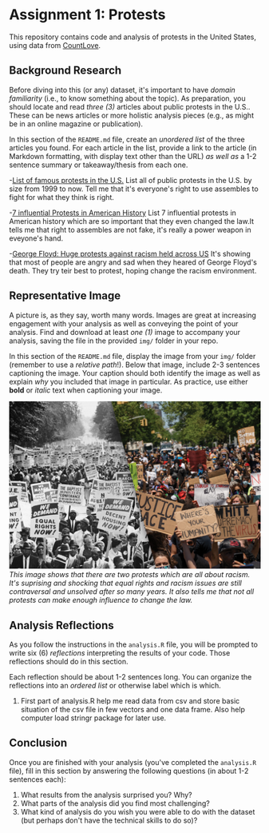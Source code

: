 # Assignment 1: Protests
This repository contains code and analysis of protests in the United States, using data from [CountLove](https://countlove.org/).


## Background Research
Before diving into this (or any) dataset, it's important to have _domain familiarity_ (i.e., to know something about the topic). As preparation, you should locate and read _three (3)_ articles about public protests in the U.S.. These can be news articles or more holistic analysis pieces (e.g., as might be in an online magazine or publication).

In this section of the `README.md` file, create an _unordered list_ of the three articles you found. For each article in the list, provide a link to the article (in Markdown formatting, with display text other than the URL) _as well as_ a 1-2 sentence summary or takeaway/thesis from each one.

-[List of famous protests in the U.S.](https://en.m.wikipedia.org/wiki/List_of_protests_in_the_United_States_by_size)
List all of public protests in the U.S. by size from 1999 to now. Tell me that it's everyone's right to use assembles to fight for what they think is right.

-[7 influential Protests in American History](https://www.google.com/amp/s/www.ucf.edu/news/7-influential-protests-in-american-history/%3Famp)
List 7 influential protests in American history which are so important that they even changed the law.It tells me that right to assembles are not fake, it's really a power weapon in eveyone's hand.

-[George Floyd: Huge protests against racism held across US](https://www.google.com/amp/s/www.bbc.com/news/amp/world-us-canada-52951093)
It's showing that most of people are angry and sad when they heared of George Floyd's death. They try teir best to protest, hoping change the racism environment. 

## Representative Image
A picture is, as they say, worth many words. Images are great at increasing engagement with your analysis as well as conveying the point of your analysis. Find and download at least _one (1)_ image to accompany your analysis, saving the file in the provided `img/` folder in your repo.

In this section of the `README.md` file, display the image from your `img/` folder (remember to use a _relative path_!). Below that image, include 2-3 sentences captioning the image. Your caption should both identify the image as well as explain _why_ you included that image in particular. As practice, use either **bold** or _italic_ text when captioning your image.

![Two similar protests](img/History_Now.JPG)
_This image shows that there are two protests which are all about racism. It's suprising and shocking that equal rights and racism issues are still contraversal and unsolved after so many years. It also tells me that not all protests can make enough influence to change the law._

## Analysis Reflections
As you follow the instructions in the `analysis.R` file, you will be prompted to write six (6) _reflections_ interpreting the results of your code. Those reflections should do in this section.

Each reflection should be about 1-2 sentences long. You can organize the reflections into an _ordered list_ or otherwise label which is which.

1. First part of analysis.R help me read data from csv and store basic situation of the csv file in few vectors and one data frame. Also help computer load stringr package for later use.

## Conclusion
Once you are finished with your analysis (you've completed the `analysis.R` file), fill in this section by answering the following questions (in about 1-2 sentences each):

1. What results from the analysis surprised you? Why?
2. What parts of the analysis did you find most challenging?
3. What kind of analysis do you wish you were able to do with the dataset (but perhaps don't have the technical skills to do so)?